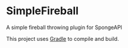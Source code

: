 # SimpleFireball
A simple fireball throwing plugin for SpongeAPI

This project uses [Gradle](https://gradle.org) to compile and build.

